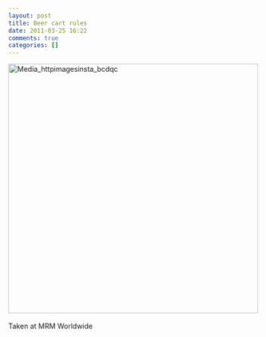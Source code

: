 ```yaml
---
layout: post
title: Beer cart rules 
date: 2011-03-25 16:22
comments: true
categories: []
---
```

<div class='posterous_autopost'><a href="http://instagr.am/p/Ch-pl/"><div class='p_embed p_image_embed'> <a href="http://posterous.com/getfile/files.posterous.com/computerninja/mnpwsEioHaqEDEJlyaAapnhlgDkuchwiejrCqwerFFqviaIgpupuijzbuuax/media_httpimagesinsta_bcDqc.jpg.scaled1000.jpg"><img alt="Media_httpimagesinsta_bcdqc" height="500" src="http://posterous.com/getfile/files.posterous.com/computerninja/mnpwsEioHaqEDEJlyaAapnhlgDkuchwiejrCqwerFFqviaIgpupuijzbuuax/media_httpimagesinsta_bcDqc.jpg.scaled500.jpg" width="500" /></a> </div> </a><br />Taken at MRM Worldwide</div>
